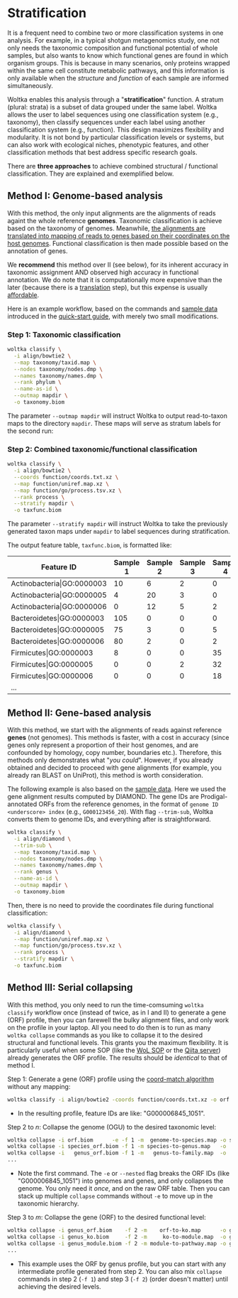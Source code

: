 # Stratification

It is a frequent need to combine two or more classification systems in one analysis. For example, in a typical shotgun metagenomics study, one not only needs the taxonomic composition and functional potential of whole samples, but also wants to know which functional genes are found in which organism groups. This is because in many scenarios, only proteins wrapped within the same cell constitute metabolic pathways, and this information is only available when the _structure_ and _function_ of each sample are informed simultaneously.

Woltka enables this analysis through a "**stratification**" function. A stratum (plural: strata) is a subset of data grouped under the same label. Woltka allows the user to label sequences using one classification system (e.g., taxonomy), then classify sequences under each label using another classification system (e.g., function). This design maximizes flexibility and modularity. It is not bond by particular classification levels or systems, but can also work with ecological niches, phenotypic features, and other classification methods that best address specific research goals.

There are **three approaches** to achieve combined structural / functional classification. They are explained and exemplified below.


## Method I: Genome-based analysis

With this method, the only input alignments are the alignments of reads againt the whole reference **genomes**. Taxonomic classification is achieve based on the taxonomy of genomes. Meanwhile, [the alignments are translated into mapping of reads to genes based on their coordinates on the host genomes](ordinal.md). Functional classification is then made possible based on the annotation of genes.

We **recommend** this method over II (see below), for its inherent accuracy in taxonomic assignment AND observed high accuracy in functional annotation. We do note that it is computationally more expensive than the later (because there is a [translation](ordinal.md) step), but this expense is usually [affordable](perform.md).

Here is an example workflow, based on the commands and [sample data](../woltka/tests/data) introduced in the [quick-start guide](../README.md#example-usage), with merely two small modifications.

### Step 1: Taxonomic classification

```bash
woltka classify \
  -i align/bowtie2 \
  --map taxonomy/taxid.map \
  --nodes taxonomy/nodes.dmp \
  --names taxonomy/names.dmp \
  --rank phylum \
  --name-as-id \
  --outmap mapdir \
  -o taxonomy.biom
```

The parameter `--outmap mapdir` will instruct Woltka to output read-to-taxon maps to the directory `mapdir`. These maps will serve as stratum labels for the second run:

### Step 2: Combined taxonomic/functional classification

```bash
woltka classify \
  -i align/bowtie2 \
  --coords function/coords.txt.xz \
  --map function/uniref.map.xz \
  --map function/go/process.tsv.xz \
  --rank process \
  --stratify mapdir \
  -o taxfunc.biom
```

The parameter `--stratify mapdir` will instruct Woltka to take the previously generated taxon maps under `mapdir` to label sequences during stratification.

The output feature table, `taxfunc.biom`, is formatted like:

Feature ID | Sample 1 | Sample 2 | Sample 3 | Sample 4 |
--- | --- | --- | --- | --- |
Actinobacteria\|GO:0000003 | 10 | 6 | 2 | 0
Actinobacteria\|GO:0000005 | 4 | 20 | 3 | 0
Actinobacteria\|GO:0000006 | 0 | 12 | 5 | 2
Bacteroidetes\|GO:0000003 | 105 | 0 | 0 | 0
Bacteroidetes\|GO:0000005 | 75 | 3 | 0 | 5
Bacteroidetes\|GO:0000006 | 80 | 2 | 0 | 2
Firmicutes\|GO:0000003 | 8 | 0 | 0 | 35
Firmicutes\|GO:0000005 | 0 | 0 | 2 | 32
Firmicutes\|GO:0000006 | 0 | 0 | 0 | 18
... |


## Method II: Gene-based analysis

With this method, we start with the alignments of reads against reference **genes** (not genomes). This methods is faster, with a cost in accuracy (since genes only represent a proportion of their host genomes, and are confounded by homology, copy number, boundaries etc.). Therefore, this methods only demonstrates what "_you could_". However, if you already obtained and decided to proceed with gene alignments (for example, you already ran BLAST on UniProt), this method is worth consideration.

The following example is also based on the [sample data](../woltka/tests/data). Here we used the gene alignment results computed by DIAMOND. The gene IDs are Prodigal-annotated ORFs from the reference genomes, in the format of `genome ID <underscore> index` (e.g., `G000123456_20`). With flag `--trim-sub`, Woltka converts them to genome IDs, and everything after is straightforward.

```bash
woltka classify \
  -i align/diamond \
  --trim-sub \
  --map taxonomy/taxid.map \
  --nodes taxonomy/nodes.dmp \
  --names taxonomy/names.dmp \
  --rank genus \
  --name-as-id \
  --outmap mapdir \
  -o taxonomy.biom
```

Then, there is no need to provide the coordinates file during functional classification:

```bash
woltka classify \
  -i align/diamond \
  --map function/uniref.map.xz \
  --map function/go/process.tsv.xz \
  --rank process \
  --stratify mapdir \
  -o taxfunc.biom
```


## Method III: Serial collapsing

With this method, you only need to run the time-comsuming `woltka classify` workflow once (instead of twice, as in I and II) to generate a gene (ORF) profile, then you can farewell the bulky alignment files, and only work on the profile in your laptop. All you need to do then is to run as many `woltka collapse` commands as you like to collapse it to the desired structural and functional levels. This grants you the maximum flexibility. It is particularly useful when some SOP (like the [WoL SOP](wol.md) or the [Qiita server](qiita.md)) already generates the ORF profile. The results should be _identical_ to that of method I.

Step 1: Generate a gene (ORF) profile using the [coord-match algorithm](ordinal.md) without any mapping:

```bash
woltka classify -i align/bowtie2 -coords function/coords.txt.xz -o orf.biom
```

- In the resulting profile, feature IDs are like: "G000006845_1051".

Step 2 to _n_: Collapse the genome (OGU) to the desired taxonomic level:

```bash
woltka collapse -i orf.biom      -e -f 1 -m  genome-to-species.map -o species_orf.biom
woltka collapse -i species_orf.biom -f 1 -m species-to-genus.map   -o   genus_orf.biom
woltka collapse -i   genus_orf.biom -f 1 -m   genus-to-family.map  -o  family_orf.biom
...
```

- Note the first command. The `-e` or `--nested` flag breaks the ORF IDs (like "G000006845_1051") into genomes and genes, and only collapses the genome. You only need it _once_, and on the raw ORF table. Then you can stack up multiple `collapse` commands without `-e` to move up in the taxonomic hierarchy.

Step 3 to _m_: Collapse the gene (ORF) to the desired functional level:

```bash
woltka collapse -i genus_orf.biom    -f 2 -m    orf-to-ko.map      -o genus_ko.biom
woltka collapse -i genus_ko.biom     -f 2 -m     ko-to-module.map  -o genus_module.biom
woltka collapse -i genus_module.biom -f 2 -m module-to-pathway.map -o genus_pathway.biom
...
```

- This example uses the ORF by genus profile, but you can start with any intermediate profile generated from step 2. You can also mix `collapse` commands in step 2 (`-f 1`) and step 3 (`-f 2`) (order doesn't matter) until achieving the desired levels.
